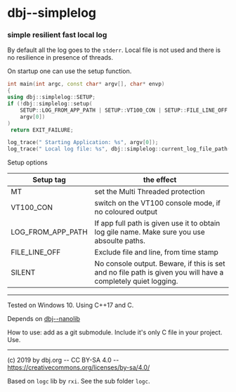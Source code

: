 # dbj--simplelog
### simple resilient fast local log

By default all the log goes to 
the `stderr`. Local file is not used and there is no resilience in presence of threads.

On startup one can use the setup function.

```cpp
int main(int argc, const char* argv[], char* envp)
{
using dbj::simplelog::SETUP;
if (!dbj::simplelog::setup(
	SETUP::LOG_FROM_APP_PATH | SETUP::VT100_CON | SETUP::FILE_LINE_OFF ,
	argv[0])
)
 return EXIT_FAILURE;

log_trace(" Starting Application: %s", argv[0]);
log_trace(" Local log file: %s", dbj::simplelog::current_log_file_path());

```
Setup options

| Setup tag  | the effect  |
|---|---|
 MT | set the Multi Threaded protection
VT100_CON  | switch on the VT100 console mode, if no coloured output 
LOG_FROM_APP_PATH  | If app full path is given  use it to obtain log gile name. Make sure you use absoulte paths.
FILE_LINE_OFF | Exclude file and line, from time stamp 
SILENT | No console output. Beware, if this is set and no file path is given you will have a completely quiet logging. 


---

Tested on Windows 10. Using C++17 and C. 

Depends on [dbj--nanolib](https://github.com/dbj-systems/dbj--nanolib)

How to use: add as a git submodule. Include it's only C file in your project. Use.

-------

(c) 2019 by dbj.org   -- CC BY-SA 4.0 -- https://creativecommons.org/licenses/by-sa/4.0/ 

Based on `logc` lib by `rxi`. See the sub folder `logc`.

